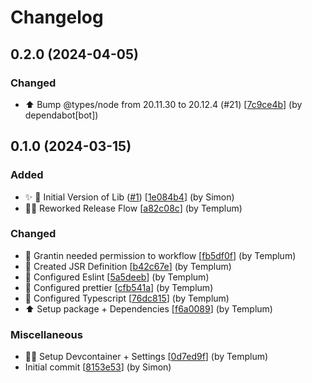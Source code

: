 # Changelog

<a name="0.2.0"></a>
## 0.2.0 (2024-04-05)

### Changed

- ⬆️ Bump @types/node from 20.11.30 to 20.12.4 (#21) [[7c9ce4b](./commit/7c9ce4b3d95b8de24a8a6e88fb27c09fe5752346)] (by dependabot[bot])



<a name="0.1.0"></a>
## 0.1.0 (2024-03-15)

### Added

- ✨ 🎉 Initial Version of Lib ([#1](https://github.com/Templum/decorators/issues/1)) [[1e084b4](https://github.com/Templum/decorators/commit/1e084b4a4d05588e402c740e74de685813fb1b21)] (by Simon)
- 👷‍♂️ Reworked Release Flow [[a82c08c](https://github.com/Templum/decorators/commit/a82c08cdc79dc88295cdd16ac3c115afde03e93f)] (by Templum)

### Changed

- 🔧 Grantin needed permission to workflow [[fb5df0f](https://github.com/Templum/decorators/commit/fb5df0fc44e6f3c493eb13020a05c161a052fef1)] (by Templum)
- 🔧 Created JSR Definition [[b42c67e](https://github.com/Templum/decorators/commit/b42c67ef360f3db376f97b4f7a299e9415cf29e2)] (by Templum)
- 🔧 Configured Eslint [[5a5deeb](https://github.com/Templum/decorators/commit/5a5deeb7b4b01421791fb10e1e79a78027194a5a)] (by Templum)
- 🔧 Configured prettier [[cfb541a](https://github.com/Templum/decorators/commit/cfb541a807de2ffad9fcf2f4200eb8bb2bcbd453)] (by Templum)
- 🔧 Configured Typescript [[76dc815](https://github.com/Templum/decorators/commit/76dc8158634a9ff145401d5a5d46f863773810e3)] (by Templum)
- ⬆️ Setup package + Dependencies [[f6a0089](https://github.com/Templum/decorators/commit/f6a00896383dd9969bf28d6d30eaf38ee0694013)] (by Templum)

### Miscellaneous

- 🧑‍💻 Setup Devcontainer + Settings [[0d7ed9f](https://github.com/Templum/decorators/commit/0d7ed9f4e2720419853dcb84378107fb884d2a9e)] (by Templum)
-  Initial commit [[8153e53](https://github.com/Templum/decorators/commit/8153e538a55e9221d89e8499c8e4b1d750bb0fdc)] (by Simon)


